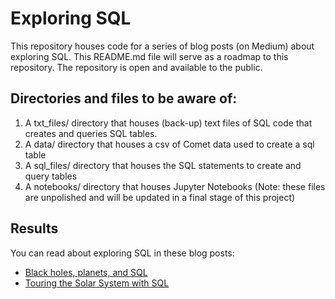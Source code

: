# Exploring SQL

This repository houses code for a series of blog posts (on Medium) about exploring SQL. This README.md file will serve as a roadmap to this repository. The repository is open and available to the public.

## Directories and files to be aware of:

1. A txt_files/ directory that houses (back-up) text files of SQL code that creates and queries SQL tables.
2. A data/ directory that houses a csv of Comet data used to create a sql table
3. A sql_files/ directory that houses the SQL statements to create and query tables
4. A notebooks/ directory that houses Jupyter Notebooks (Note: these files are unpolished and will be updated in a final stage of this project)

## Results
You can read about exploring SQL in these blog posts:
* [Black holes, planets, and SQL](https://medium.com/@kwarmbein/black-holes-planets-and-sql-5667e74b272a)
* [Touring the Solar System with SQL](https://medium.com/@kwarmbein/touring-the-solar-system-with-sql-b2a9d167b829)